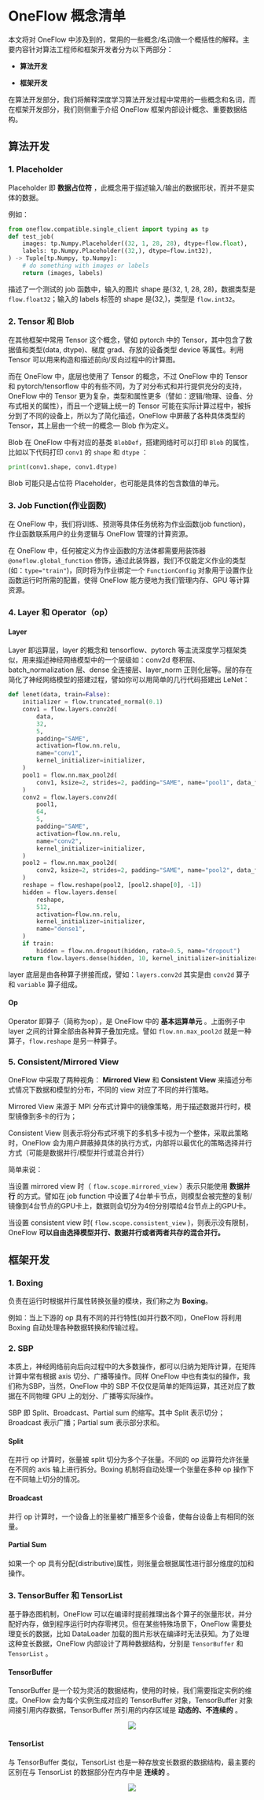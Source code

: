# OneFlow 概念清单

本文将对 OneFlow 中涉及到的，常用的一些概念/名词做一个概括性的解释。主要内容针对算法工程师和框架开发者分为以下两部分：

-  **算法开发** 

-  **框架开发** 

在算法开发部分，我们将解释深度学习算法开发过程中常用的一些概念和名词，而在框架开发部分，我们则侧重于介绍 OneFlow 框架内部设计概念、重要数据结构。



## 算法开发

### 1. Placeholder

Placeholder 即 **数据占位符** ，此概念用于描述输入/输出的数据形状，而并不是实体的数据。

例如：

```python
from oneflow.compatible.single_client import typing as tp
def test_job(
    images: tp.Numpy.Placeholder((32, 1, 28, 28), dtype=flow.float),
    labels: tp.Numpy.Placeholder((32,), dtype=flow.int32),
) -> Tuple[tp.Numpy, tp.Numpy]:
    # do something with images or labels
    return (images, labels)
```

描述了一个测试的 job 函数中，输入的图片 shape 是(32, 1, 28, 28)，数据类型是 `flow.float32`；输入的 labels 标签的 shape 是(32,)，类型是 `flow.int32`。



### 2. Tensor 和 Blob

在其他框架中常用 Tensor 这个概念，譬如 pytorch 中的 Tensor，其中包含了数据值和类型(data, dtype)、梯度 grad、存放的设备类型 device 等属性。利用 Tensor 可以用来构造和描述前向/反向过程中的计算图。

而在 OneFlow 中，底层也使用了 Tensor 的概念，不过 OneFlow 中的 Tensor 和 pytorch/tensorflow 中的有些不同，为了对分布式和并行提供充分的支持，OneFlow 中的 Tensor 更为复杂，类型和属性更多（譬如：逻辑/物理、设备、分布式相关的属性），而且一个逻辑上统一的 Tensor 可能在实际计算过程中，被拆分到了不同的设备上，所以为了简化描述，OneFlow 中屏蔽了各种具体类型的 Tensor，其上层由一个统一的概念— Blob 作为定义。



Blob 在 OneFlow 中有对应的基类 `BlobDef`，搭建网络时可以打印 `Blob` 的属性，比如以下代码打印 `conv1` 的 `shape` 和 `dtype` ：

```python
print(conv1.shape, conv1.dtype)
```

Blob 可能只是占位符 Placeholder，也可能是具体的包含数值的单元。



### 3. Job Function(作业函数)

在 OneFlow 中，我们将训练、预测等具体任务统称为作业函数(job function)，作业函数联系用户的业务逻辑与 OneFlow 管理的计算资源。

在 OneFlow 中，任何被定义为作业函数的方法体都需要用装饰器 `@oneflow.global_function` 修饰，通过此装饰器，我们不仅能定义作业的类型(如：`type="train"`)，同时将为作业绑定一个 `FunctionConfig` 对象用于设置作业函数运行时所需的配置，使得 OneFlow 能方便地为我们管理内存、GPU 等计算资源。

### 4. Layer 和 Operator（op）

#### Layer

Layer 即运算层，layer 的概念和 tensorflow、pytorch 等主流深度学习框架类似，用来描述神经网络模型中的一个层级如：conv2d 卷积层、batch_normalization 层、dense 全连接层、layer_norm 正则化层等。层的存在简化了神经网络模型的搭建过程，譬如你可以用简单的几行代码搭建出 LeNet：

```python
def lenet(data, train=False):
    initializer = flow.truncated_normal(0.1)
    conv1 = flow.layers.conv2d(
        data,
        32,
        5,
        padding="SAME",
        activation=flow.nn.relu,
        name="conv1",
        kernel_initializer=initializer,
    )
    pool1 = flow.nn.max_pool2d(
        conv1, ksize=2, strides=2, padding="SAME", name="pool1", data_format="NCHW"
    )
    conv2 = flow.layers.conv2d(
        pool1,
        64,
        5,
        padding="SAME",
        activation=flow.nn.relu,
        name="conv2",
        kernel_initializer=initializer,
    )
    pool2 = flow.nn.max_pool2d(
        conv2, ksize=2, strides=2, padding="SAME", name="pool2", data_format="NCHW"
    )
    reshape = flow.reshape(pool2, [pool2.shape[0], -1])
    hidden = flow.layers.dense(
        reshape,
        512,
        activation=flow.nn.relu,
        kernel_initializer=initializer,
        name="dense1",
    )
    if train:
        hidden = flow.nn.dropout(hidden, rate=0.5, name="dropout")
    return flow.layers.dense(hidden, 10, kernel_initializer=initializer, name="dense2")
```

layer 底层是由各种算子拼接而成，譬如：`layers.conv2d` 其实是由 `conv2d` 算子和 `variable` 算子组成。

#### Op

Operator 即算子（简称为op），是 OneFlow 中的 **基本运算单元** 。上面例子中 layer 之间的计算全部由各种算子叠加完成。譬如 `flow.nn.max_pool2d` 就是一种算子，`flow.reshape` 是另一种算子。



### 5. Consistent/Mirrored View

OneFlow 中采取了两种视角： **Mirrored View** 和 **Consistent View** 来描述分布式情况下数据和模型的分布，不同的 view 对应了不同的并行策略。

Mirrored View 来源于 MPI 分布式计算中的镜像策略，用于描述数据并行时，模型镜像到多卡的行为；

Consistent View 则表示将分布式环境下的多机多卡视为一个整体，采取此策略时，OneFlow 会为用户屏蔽掉具体的执行方式，内部将以最优化的策略选择并行方式（可能是数据并行/模型并行或混合并行）

简单来说：

当设置 mirrored view 时（ `flow.scope.mirrored_view` ）表示只能使用 **数据并行** 的方式。譬如在 job function 中设置了4台单卡节点，则模型会被完整的复制/镜像到4台节点的GPU卡上，数据则会切分为4份分别喂给4台节点上的GPU卡。

当设置 consistent view 时( `flow.scope.consistent_view` )，则表示没有限制，OneFlow **可以自由选择模型并行、数据并行或者两者共存的混合并行。**

## 框架开发

### 1. Boxing

负责在运行时根据并行属性转换张量的模块，我们称之为 **Boxing**。

例如：当上下游的 op 具有不同的并行特性(如并行数不同)，OneFlow 将利用 Boxing 自动处理各种数据转换和传输过程。



### 2. SBP

本质上，神经网络前向后向过程中的大多数操作，都可以归纳为矩阵计算，在矩阵计算中常有根据 axis 切分、广播等操作。同样 OneFlow 中也有类似的操作，我们称为SBP，当然，OneFlow 中的 SBP 不仅仅是简单的矩阵运算，其还对应了数据在不同物理 GPU 上的划分、广播等实际操作。

SBP 即 Split、Broadcast、Partial sum 的缩写。其中 Split 表示切分；Broadcast 表示广播；Partial sum 表示部分求和。

#### Split

在并行 op 计算时，张量被 split 切分为多个子张量。不同的 op 运算符允许张量在不同的 axis 轴上进行拆分。Boxing 机制将自动处理一个张量在多种 op 操作下在不同轴上切分的情况。

#### Broadcast

并行 op 计算时，一个设备上的张量被广播至多个设备，使每台设备上有相同的张量。

#### Partial Sum

如果一个 op 具有分配(distributive)属性，则张量会根据属性进行部分维度的加和操作。

### 3. TensorBuffer 和 TensorList

基于静态图机制，OneFlow 可以在编译时提前推理出各个算子的张量形状，并分配好内存，做到程序运行时内存零拷贝。但在某些特殊场景下，OneFlow 需要处理变长的数据，比如 DataLoader 加载的图片形状在编译时无法获知。为了处理这种变长数据，OneFlow 内部设计了两种数据结构，分别是 `TensorBuffer` 和 `TensorList` 。

#### TensorBuffer

TensorBuffer 是一个较为灵活的数据结构，使用的时候，我们需要指定实例的维度。OneFlow 会为每个实例生成对应的 TensorBuffer 对象，TensorBuffer 对象间接引用内存数据，TensorBuffer 所引用的内存区域是 **动态的、不连续的** 。

<div align="center">
    <img src="imgs/Tensor2TensorBuffer.png" align='center'/>
</div>

#### TensorList

与 TensorBuffer 类似，TensorList 也是一种存放变长数据的数据结构，最主要的区别在与 TensorList 的数据部分在内存中是 **连续的** 。

<div align="center">
    <img src="imgs/TensorBuffer2TensorList.png" align='center'/>
</div>

